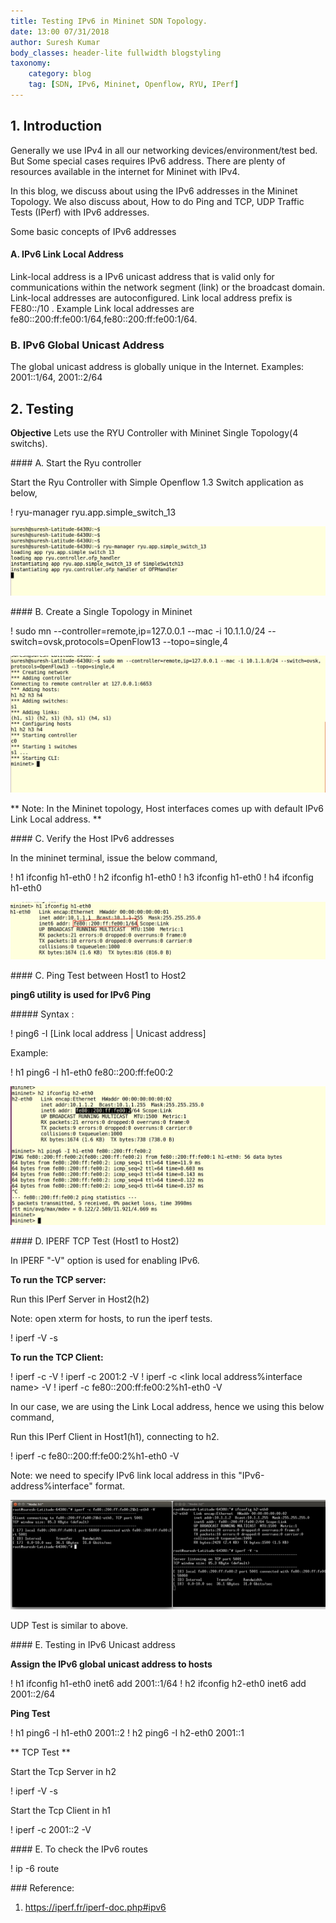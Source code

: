 ```yaml
---
title: Testing IPv6 in Mininet SDN Topology.
date: 13:00 07/31/2018
author: Suresh Kumar
body_classes: header-lite fullwidth blogstyling
taxonomy:
    category: blog
    tag: [SDN, IPv6, Mininet, Openflow, RYU, IPerf]
---
```


## 1. Introduction

Generally we use IPv4 in all our networking devices/environment/test bed. But Some special cases requires IPv6 address. There are plenty of resources available in the internet for Mininet with IPv4. 

In this blog, we discuss about using the IPv6 addresses in the Mininet Topology. We also discuss about, How to do Ping and TCP, UDP Traffic Tests (IPerf) with IPv6 addresses.

Some basic concepts of IPv6 addresses

#### A. IPv6 Link Local Address

Link-local address is a IPv6 unicast address that is valid only for communications within the network segment (link) or the broadcast domain. Link-local addresses are autoconfigured. Link local address prefix is FE80::/10 .  Example Link local addresses are fe80::200:ff:fe00:1/64,fe80::200:ff:fe00:1/64. 

### B. IPv6 Global Unicast Address

The global unicast address is globally unique in the Internet. Examples: 2001::1/64, 2001::2/64

## 2. Testing

**Objective**  Lets use the RYU Controller with Mininet Single Topology(4 switchs).

#### A. Start the Ryu controller


Start the Ryu Controller with Simple Openflow 1.3 Switch application as below,

! ryu-manager ryu.app.simple_switch_13

![RYU Application](ryu_1.jpg)

#### B. Create a Single Topology in Mininet


! sudo mn --controller=remote,ip=127.0.0.1 --mac -i 10.1.1.0/24 --switch=ovsk,protocols=OpenFlow13 --topo=single,4

![Mininet Command](mininet_1.jpg)

** Note: In the Mininet topology, Host interfaces comes up with default IPv6 Link Local address. **


#### C. Verify the Host IPv6 addresses

In the mininet terminal, issue the below command,

!  h1 ifconfig h1-eth0
!  h2 ifconfig h1-eth0
!  h3 ifconfig h1-eth0
!  h4 ifconfig h1-eth0

![Host IPv6 address](ipv6_address.jpg)


#### C. Ping Test between Host1 to Host2

**ping6 utility is used for IPv6 Ping**

##### Syntax :

! ping6 -I <interface>  [Link local address | Unicast address]

Example:

! h1 ping6 -I h1-eth0  fe80::200:ff:fe00:2

![Ping Output ](ping_output.jpg)


#### D. IPERF TCP Test (Host1 to Host2)

In IPERF "-V" option is used for enabling IPv6.

**To run the TCP server:**

Run this IPerf Server in Host2(h2)

Note: open xterm for hosts, to run the iperf tests.

! iperf -V -s

**To run the TCP Client:**

! iperf -c <unicast address> -V
! iperf -c 2001:2 -V
! iperf -c <link local address%interface name> -V
! iperf -c fe80::200:ff:fe00:2%h1-eth0 -V

In our case, we are using the Link Local address, hence we using this below command,

Run this IPerf Client in Host1(h1), connecting to h2.

! iperf -c fe80::200:ff:fe00:2%h1-eth0 -V

Note: we need to specify IPv6 link local address in this  "IPv6-address%interface" format.

![IPerf Test](iperf_test.jpg)


UDP Test is similar to above. 

#### E. Testing in IPv6 Unicast address 

**Assign the IPv6 global unicast address to hosts**

! h1 ifconfig h1-eth0 inet6 add 2001::1/64
! h2 ifconfig h2-eth0 inet6 add 2001::2/64

**Ping Test**

! h1 ping6 -I h1-eth0  2001::2
! h2 ping6 -I h2-eth0  2001::1

** TCP Test **

Start the Tcp Server in h2

! iperf -V -s

Start the Tcp Client in h1

! iperf -c  2001::2 -V


#### E. To check the IPv6 routes

 ! ip -6 route 



### Reference: 

1. https://iperf.fr/iperf-doc.php#ipv6
